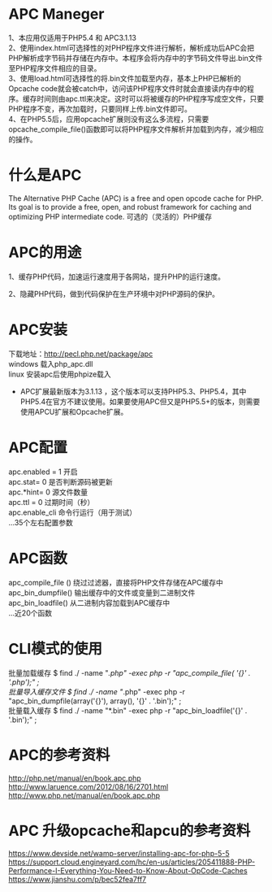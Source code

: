 # APC Maneger
1、本应用仅适用于PHP5.4 和 APC3.1.13  \
2、使用index.html可选择性的对PHP程序文件进行解析，解析成功后APC会把PHP解析成字节码并存储在内存中。本程序会将内存中的字节码文件导出.bin文件至PHP程序文件相应的目录。    \
3、使用load.html可选择性的将.bin文件加载至内存，基本上PHP已解析的Opcache code就会被catch中，访问该PHP程序文件时就会直接读内存中的程序。缓存时间则由apc.ttl来决定。这时可以将被缓存的PHP程序写成空文件，只要PHP程序不变，再次加载时，只要同样上传.bin文件即可。   \
4、在PHP5.5后，应用opcache扩展则没有这么多流程，只需要opcache_compile_file()函数即可以将PHP程序文件解析并加载到内存，减少相应的操作。


# 什么是APC
The Alternative PHP Cache (APC) is a free and open opcode cache for PHP. Its goal is to provide a free, open, and robust framework for caching and optimizing PHP intermediate code.
可选的（灵活的）PHP缓存

# APC的用途
1、缓存PHP代码，加速运行速度用于各网站，提升PHP的运行速度。

2、隐藏PHP代码，做到代码保护在生产环境中对PHP源码的保护。

# APC安装
下载地址：http://pecl.php.net/package/apc    \
windows  载入php_apc.dll  \
linux   安装apc后使用phpize载入
- APC扩展最新版本为3.1.13 ，这个版本可以支持PHP5.3、PHP5.4，其中PHP5.4在官方不建议使用。如果要使用APC但又是PHP5.5+的版本，则需要使用APCU扩展和Opcache扩展。

# APC配置
apc.enabled = 1            开启\
apc.stat= 0		    是否判断源码被更新\
apc.*hint= 0		    源文件数量\
apc.ttl = 0		    过期时间（秒）\
apc.enable_cli		    命令行运行（用于测试）\
...35个左右配置参数

# APC函数
apc_compile_file ()          绕过过滤器，直接将PHP文件存储在APC缓存中\
apc_bin_dumpfile()           输出缓存中的文件或变量到二进制文件\
apc_bin_loadfile()           从二进制内容加载到APC缓存中\
...近20个函数

# CLI模式的使用
批量加载缓存	$ find ./ -name "*.php" -exec php -r "apc_compile_file( '{}' . '.php');" ;  \
批量导入缓存文件	$ find ./ -name "*.php" -exec php -r "apc_bin_dumpfile(array('{}'), array(), '{}' . '.bin');" ;   \
批量载入缓存	$ find ./ -name "*.bin" -exec php -r "apc_bin_loadfile('{}' . '.bin');" ;

# APC的参考资料
http://php.net/manual/en/book.apc.php \
http://www.laruence.com/2012/08/16/2701.html    \
http://www.php.net/manual/en/book.apc.php

# APC 升级opcache和apcu的参考资料
https://www.devside.net/wamp-server/installing-apc-for-php-5-5 \
https://support.cloud.engineyard.com/hc/en-us/articles/205411888-PHP-Performance-I-Everything-You-Need-to-Know-About-OpCode-Caches \
https://www.jianshu.com/p/bec52fea7ff7
